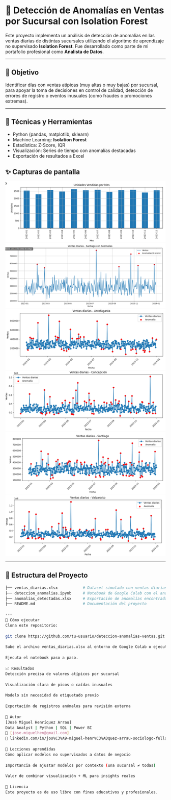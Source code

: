 # 🛒 Detección de Anomalías en Ventas por Sucursal con Isolation Forest

Este proyecto implementa un análisis de detección de anomalías en las ventas diarias de distintas sucursales utilizando el algoritmo de aprendizaje no supervisado **Isolation Forest**. Fue desarrollado como parte de mi portafolio profesional como **Analista de Datos**.

---

## 📌 Objetivo

Identificar días con ventas atípicas (muy altas o muy bajas) por sucursal, para apoyar la toma de decisiones en control de calidad, detección de errores de registro o eventos inusuales (como fraudes o promociones extremas).

---

## 🧠 Técnicas y Herramientas

- Python (pandas, matplotlib, sklearn)
- Machine Learning: **Isolation Forest**
- Estadística: Z-Score, IQR
- Visualización: Series de tiempo con anomalías destacadas
- Exportación de resultados a Excel

## ✨ Capturas de pantalla

![KPIs](Imagenes_graficos/imagen1.png)
![KPIs](Imagenes_graficos/imagen2.png)
![KPIs](Imagenes_graficos/imagen3.png)
![KPIs](Imagenes_graficos/imagen4.png)
![KPIs](Imagenes_graficos/imagen5.png)
![KPIs](Imagenes_graficos/imagen6.png)



---

## 📂 Estructura del Proyecto

```bash
├── ventas_diarias.xlsx           # Dataset simulado con ventas diarias
├── deteccion_anomalias.ipynb     # Notebook de Google Colab con el análisis completo
├── anomalías_detectadas.xlsx     # Exportación de anomalías encontradas
├── README.md                     # Documentación del proyecto

---
🚀 Cómo ejecutar
Clona este repositorio:

git clone https://github.com/tu-usuario/deteccion-anomalias-ventas.git

Sube el archivo ventas_diarias.xlsx al entorno de Google Colab o ejecuta localmente con Jupyter.

Ejecuta el notebook paso a paso.

📈 Resultados
Detección precisa de valores atípicos por sucursal

Visualización clara de picos o caídas inusuales

Modelo sin necesidad de etiquetado previo

Exportación de registros anómalos para revisión externa

👤 Autor
[José Miguel Henríquez Arrau]
Data Analyst | Python | SQL | Power BI
📧 [jose.miguelhen@gmail.com]
🔗 linkedin.com/in/jos%C3%A9-miguel-henr%C3%ADquez-arrau-sociologo-fullstack-web/

🧠 Lecciones aprendidas
Cómo aplicar modelos no supervisados a datos de negocio

Importancia de ajustar modelos por contexto (una sucursal ≠ todas)

Valor de combinar visualización + ML para insights reales

📌 Licencia
Este proyecto es de uso libre con fines educativos y profesionales.
